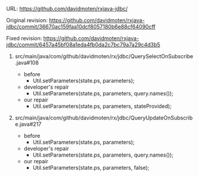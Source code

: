 URL: https://github.com/davidmoten/rxjava-jdbc/

Original revision: https://github.com/davidmoten/rxjava-jdbc/commit/36670ac159faa10dcf8057180b6e88cf64090cff

Fixed revision: https://github.com/davidmoten/rxjava-jdbc/commit/6457a45bf08a1eda4fb0da2c7bc79a7a29c4d3b5

1. src/main/java/com/github/davidmoten/rx/jdbc/QuerySelectOnSubscribe.java#108
    - before
       - Util.setParameters(state.ps, parameters);
    - developer's repair
       - Util.setParameters(state.ps, parameters, query.names());
    - our repair 
       - Util.setParameters(state.ps, parameters, stateProvided);

2. src/main/java/com/github/davidmoten/rx/jdbc/QueryUpdateOnSubscribe.java#217
    - before
       - Util.setParameters(state.ps, parameters);
    - developer's repair
       - Util.setParameters(state.ps, parameters, query.names());
    - our repair 
       - Util.setParameters(state.ps, parameters, false);
